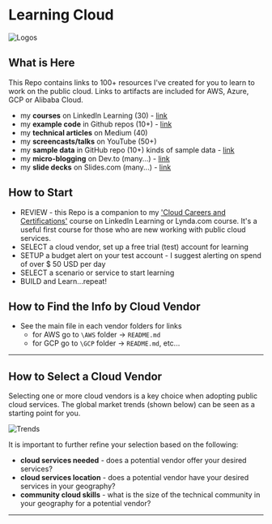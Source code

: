 # Learning Cloud

![Logos](https://github.com/lynnlangit/learning-cloud/blob/master/images/logos.png)

## What is Here

This Repo contains links to 100+ resources I've created for you to learn to work on the public cloud.  Links to artifacts are included for AWS, Azure, GCP or Alibaba Cloud.

- my **courses** on LinkedIn Learning (30) - [link](https://www.linkedin.com/learning/instructors/lynn-langit)
- my **example code** in Github repos (10+) - [link](https://github.com/lynnlangit)
- my **technical articles** on Medium (40)
- my **screencasts/talks** on YouTube (50+)
- my **sample data** in GitHub repo (10+) kinds of sample data - [link](https://github.com/lynnlangit/sample-data)
- my **micro-blogging** on Dev.to (many...) - [link](https://dev.to/lynnlangit)
- my **slide decks** on Slides.com (many...) - [link](https://slides.com/lynnlangit)
  
## How to Start

- REVIEW - this Repo is a companion to my ['Cloud Careers and Certifications'](https://www.linkedin.com/learning/cloud-computing-careers-and-certifications-first-steps-2) course on LinkedIn Learning or Lynda.com course.  It's a useful first course for those who are new working with public cloud services.
- SELECT a cloud vendor, set up a free trial (test) account for learning
- SETUP a budget alert on your test account - I suggest alerting on spend of over $ 50 USD per day
- SELECT a scenario or service to start learning
- BUILD and Learn...repeat!

## How to Find the Info by Cloud Vendor

- See the main file in each vendor folders for links
  - for AWS go to `\AWS` folder -> `README.md`
  - for GCP go to `\GCP` folder -> `README.md`, etc...

---

## How to Select a Cloud Vendor

Selecting one or more cloud vendors is a key choice when adopting public cloud services.  The global market trends (shown below) can be seen as a starting point for you.  

![Trends](https://github.com/lynnlangit/learning-cloud/blob/master/images/trends.png)  

It is important to further refine your selection based on the following:

- **cloud services needed** - does a potential vendor offer your desired services?
- **cloud services location** - does a potential vendor have your desired services in your geography?
- **community cloud skills** - what is the size of the technical community in your geography for a potential vendor? 

---
